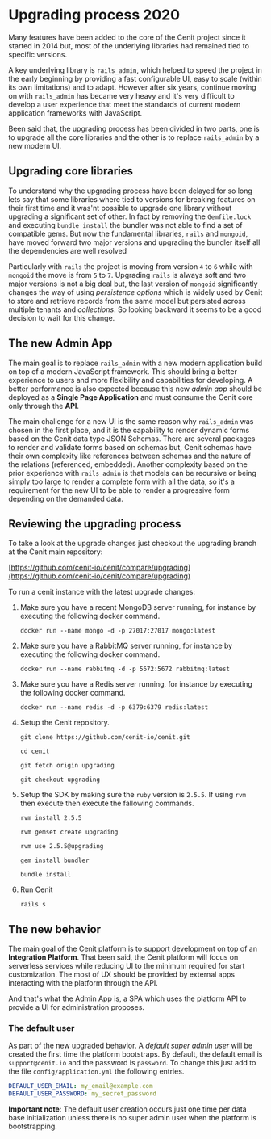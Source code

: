 # Upgrading process 2020

Many features have been added to the core of the Cenit project since it started in 2014 but,
most of the underlying libraries had remained tied to specific versions. 

A key underlying library is `rails_admin`, which helped to speed the project in the early beginning
by providing a fast configurable UI, easy to scale (within its own limitations) and to adapt.
However after six years, continue moving on with `rails_admin` has became very heavy and it's very
difficult to develop a user experience that meet the standards of current modern application frameworks
with JavaScript.

Been said that, the upgrading process has been divided in two parts, one is to upgrade all the
core libraries and the other is to replace `rails_admin` by a new modern UI.

## Upgrading core libraries

To understand why the upgrading process have been delayed for so long lets say that some libraries where
tied to versions for breaking features on their first time and it was'nt possible to upgrade one library without upgrading
a significant set of other. In fact by removing the `Gemfile.lock` and executing `bundle install` the bundler
was not able to find a set of compatible gems. But now the fundamental libraries, `rails` and `mongoid`, have moved
forward two major versions and upgrading the bundler itself all the dependencies are well resolved

Particularly with `rails` the project is moving from version `4` to `6` while with `mongoid` the move is from `5` to `7`.
Upgrading `rails` is always soft and two major versions is not a big deal but, the last version of `mongoid` significantly
changes the way of using _persistence options_ which is widely used by Cenit to store and retrieve records from the same
model but persisted across multiple tenants and _collections_. So looking backward it seems to be a good decision to wait
for this change.

## The new Admin App

The main goal is to replace `rails_admin` with a new modern application build on top of a modern JavaScript framework.
This should bring a better experience to users and more flexibility and capabilities for developing. A better performance
is also expected because this new _admin app_ should be deployed as a **Single Page Application** and must consume the Cenit
core only through the **API**.

The main challenge for a new UI is the same reason why `rails_admin` was chosen in the first place, and it is the 
capability to render dynamic forms based on the Cenit data type JSON Schemas. There are several packages to render and
validate forms based on schemas but, Cenit schemas have their own complexity like references between schemas and the
nature of the relations (referenced, embedded). Another complexity based on the prior experience with `rails_admin` is
that models can be recursive or being simply too large to render a complete form with all the data, so it's a requirement
for the new UI to be able to render a progressive form depending on the demanded data.

## Reviewing the upgrading process

To take a look at the upgrade changes just checkout the upgrading branch at the Cenit main repository:

[https://github.com/cenit-io/cenit/compare/upgrading](https://github.com/cenit-io/cenit/compare/upgrading)

To run a cenit instance with the latest upgrade changes:

1. Make sure you have a recent MongoDB server running, for instance by executing the following docker command.

    `docker run --name mongo -d -p 27017:27017 mongo:latest`

2. Make sure you have a RabbitMQ server running, for instance by executing the following docker command.

    `docker run --name rabbitmq -d -p 5672:5672 rabbitmq:latest`
    
3. Make sure you have a Redis server running, for instance by executing the following docker command.

    `docker run --name redis -d -p 6379:6379 redis:latest`
    
4. Setup the Cenit repository.

    `git clone https://github.com/cenit-io/cenit.git`
    
    `cd cenit`
    
    `git fetch origin upgrading`
    
    `git checkout upgrading`
    
5. Setup the SDK by making sure the `ruby` version is `2.5.5`. If using `rvm` then execute then execute the fallowing commands.

    `rvm install 2.5.5`
    
    `rvm gemset create upgrading`
    
    `rvm use 2.5.5@upgrading`
    
    `gem install bundler`
    
    `bundle install`
    
6. Run Cenit

    `rails s`
    
## The new behavior

The main goal of the Cenit platform is to support development on top of an **Integration Platform**.
That been said, the Cenit platform will focus on serverless services while reducing UI to the minimum
required for start customization. The most of UX should be provided by external apps interacting with the platform
through the API.

And that's what the Admin App is, a SPA which uses the platform API to provide a UI for administration proposes.

### The default user

As part of the new upgraded behavior. A _default super admin user_ will be created the first time the platform bootstraps.
By default, the default email is `support@cenit.io` and the password is `password`. To change this just add to the file
`config/application.yml` the following entries.

```yaml
DEFAULT_USER_EMAIL: my_email@example.com
DEFAULT_USER_PASSWORD: my_secret_password
```

**Important note**: The default user creation occurs just one time per data base initialization unless there is no
super admin user when the platform is bootstrapping.